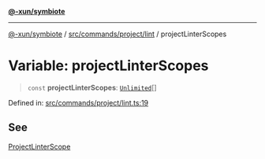 [**@-xun/symbiote**](../../../../../README.md)

***

[@-xun/symbiote](../../../../../README.md) / [src/commands/project/lint](../README.md) / projectLinterScopes

# Variable: projectLinterScopes

> `const` **projectLinterScopes**: [`Unlimited`](../../../../configure/enumerations/UnlimitedGlobalScope.md#unlimited)[]

Defined in: [src/commands/project/lint.ts:19](https://github.com/Xunnamius/symbiote/blob/de44cf3f9abbc7550310bea0f718d51d9fdbe834/src/commands/project/lint.ts#L19)

## See

[ProjectLinterScope](../../../../configure/enumerations/UnlimitedGlobalScope.md)
